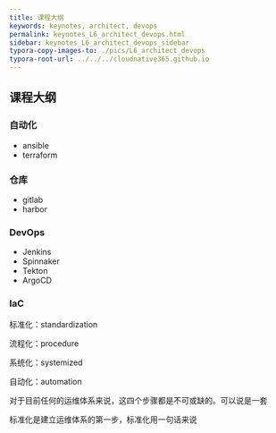 ```yaml
---
title: 课程大纲
keywords: keynotes, architect, devops
permalink: keynotes_L6_architect_devops.html
sidebar: keynotes_L6_architect_devops_sidebar
typora-copy-images-to: ./pics/L6_architect_devops
typora-root-url: ../../../cloudnative365.github.io
---
```


## 课程大纲

### 自动化

+ ansible
+ terraform

### 仓库

+ gitlab
+ harbor

### DevOps

+ Jenkins
+ Spinnaker
+ Tekton
+ ArgoCD

### IaC



标准化：standardization

流程化：procedure

系统化：systemized

自动化：automation

对于目前任何的运维体系来说，这四个步骤都是不可或缺的。可以说是一套

标准化是建立运维体系的第一步，标准化用一句话来说
